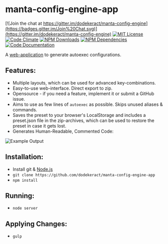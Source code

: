 # manta-config-engine-app

[![Join the chat at https://gitter.im/dodekeract/manta-config-engine](https://badges.gitter.im/Join%20Chat.svg)](https://gitter.im/dodekeract/manta-config-engine)
[![MIT License](https://img.shields.io/badge/license-MIT-blue.svg)](http://opensource.org/licenses/MIT)
[![Code Climate](https://codeclimate.com/github/dodekeract/manta-config-engine-app/badges/gpa.svg)](https://codeclimate.com/github/dodekeract/manta-config-engine-app)
[![NPM Downloads](https://img.shields.io/npm/dm/dota2-manta-config-engine-app.svg)](https://npmjs.com/package/dota2-manta-config-engine-app)
[![NPM Dependencies](https://david-dm.org/dodekeract/manta-config-engine-app.png)](https://david-dm.org/dodekeract/manta-config-engine-app)
[![Code Documentation](https://inch-ci.org/github/dodekeract/manta-config-engine-app.svg)](https://inch-ci.org/github/dodekeract/manta-config-engine-app)

A [web-application](https://manta.dodekeract.report) to generate autoexec configurations.

## Features:
- Multiple layouts, which can be used for advanced key-combinations.
- Easy-to-use web-interface. Direct export to zip.
- Opensource - if you need a feature, implement it or submit a GitHub issue.
- Aims to use as few lines of `autoexec` as possible. Skips unused aliases & commands.
- Saves the preset to your browser's LocalStorage and includes a preset.json file in the zip-archives, which can be used to restore the preset in case it gets lost.
- Generates Human-Readable, Commented Code:

![Example Output](http://i.imgur.com/rIsMCyh.png)

## Installation:
- Install git & [Node.js](https://nodejs.org)
- `git clone https://github.com/dodekeract/manta-config-engine-app`
- `npm install`

## Running:
- `node server`

## Applying Changes:
- `gulp`
